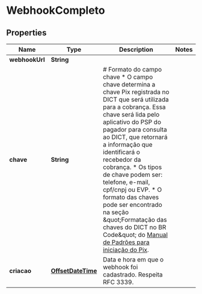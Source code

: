 # WebhookCompleto

## Properties
Name | Type | Description | Notes
------------ | ------------- | ------------- | -------------
**webhookUrl** | **String** |  | 
**chave** | **String** | # Formato do campo chave  * O campo chave determina a chave Pix registrada no DICT que será utilizada para a cobrança. Essa chave será lida pelo aplicativo do PSP do pagador para consulta ao DICT, que retornará a informação que identificará o recebedor da cobrança. * Os tipos de chave podem ser: telefone, e-mail, cpf/cnpj ou EVP. * O formato das chaves pode ser encontrado na seção \&quot;Formatação das chaves do DICT no BR Code\&quot; do [Manual de Padrões para iniciação do Pix](https://www.bcb.gov.br/estabilidadefinanceira/pagamentosinstantaneos).  | 
**criacao** | [**OffsetDateTime**](OffsetDateTime.md) | Data e hora em que o webhook foi cadastrado. Respeita RFC 3339. | 
